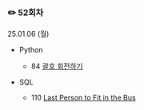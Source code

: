 ### ✏️ 52회차

25.01.06 (월)

- Python

  - 84 [괄호 회전하기](https://school.programmers.co.kr/learn/courses/30/lessons/76502)
 
- SQL

  - 110 [Last Person to Fit in the Bus](https://leetcode.com/problems/last-person-to-fit-in-the-bus/description/)
